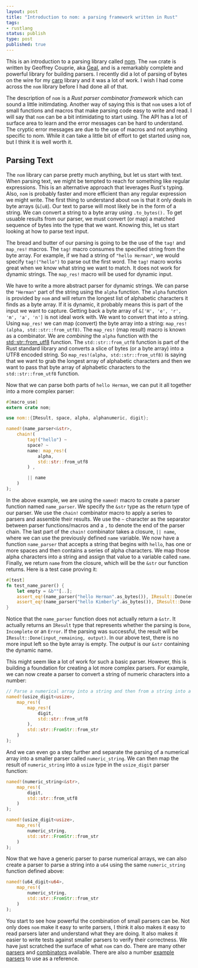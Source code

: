 ```yaml
---
layout: post
title: "Introduction to nom: a parsing framework written in Rust"
tags:
- rustlang
status: publish
type: post
published: true
---
```


This is an introduction to a parsing library called [nom](https://github.com/Geal/nom). The `nom` crate is written by Geoffrey Couprie, aka [Geal](https://github.com/Geal), and is a remarkably complete and powerful library for building parsers. I recently did a lot of parsing of bytes on the wire for my [carp](https://github.com/hjr3/carp-rs) library and it was a lot of work. I wish I had come across the `nom` library before I had done all of that.

The description of `nom` is a _Rust parser combinator framework_ which can sound a little initimdating. Another way of saying this is that `nom` uses a lot of small functions and macros that make parsing code easy to write and read. I will say that `nom` can be a bit intimidating to start using. The API has a lot of surface area to learn and the error messages can be hard to understand. The cryptic error messages are due to the use of macros and not anything specific to nom. While it can take a little bit of effort to get started using `nom`, but I think it is well worth it.

## Parsing Text

The `nom` library can parse pretty much anything, but let us start with text. When parsing text, we might be tempted to reach for something like regular expressions. This is an alternative approach that leverages Rust's typing. Also, `nom` is probably faster and more efficient than any regular expression we might write. The first thing to understand about `nom` is that it only deals in byte arrays (`&[u8`). Our text to parse will most likely be in the form of a string. We can convert a string to a byte array using `.to_bytes().` To get usuable results from our parser, we must convert (or map) a matched sequence of bytes into the type that we want. Knowing this, let us start looking at how to parse text input.

The bread and butter of our parsing is going to be the use of the `tag!` and `map_res!` macros. The `tag!` macro consumes the specified string from the byte array. For example, if we had a string of `"hello Herman"`, we would specify `tag!("hello")` to parse out the first word. The `tag!` macro works great when we know what string we want to match. It does not work for dynamic strings. The `map_res!` macro will be used for dynamic input.

We have to write a more abstract parser for dynamic strings. We can parse the `"Herman"` part of the string using the `alpha` function. The `alpha` function is provided by `nom` and will return the longest list of alphabetic characters it finds as a byte array. If it is dynamic, it probably means this is part of the input we want to capture. Getting back a byte array of `&['H', 'e', 'r', 'm', 'a', 'n']` is not ideal work with. We want to convert that into a string. Using `map_res!` we can map (convert) the byte array into a string: `map_res!(alpha, std::str::from_utf8)`. The `map_res!` (map result) macro is known as a combinator. We are _combining_ the `alpha` function with the [std::str::from_utf8](https://doc.rust-lang.org/std/str/fn.from_utf8.html) function. The `std::str::from_utf8` function is part of the Rust standard library and converts a slice of bytes (or a byte array) into a UTF8 encoded string. So `map_res!(alpha, std::str::from_utf8)` is saying that we want to grab the longest array of alphabetic characters and then we want to pass that byte array of alphabetic characters to the `std::str::from_utf8` function.

Now that we can parse both parts of `hello Herman`, we can put it all together into a more complex parser:

```rust
#[macro_use]
extern crate nom;

use nom::{IResult, space, alpha, alphanumeric, digit};

named!(name_parser<&str>,
    chain!(
        tag!("hello") ~
        space? ~
        name: map_res!(
            alpha,
            std::str::from_utf8
        ) ,

        || name
    )
);
```

In the above example, we are using the `named!` macro to create a parser function named `name_parser`. We specify the `&str` type as the return type of our parser. We use the `chain!` combinator macro to apply a series to parsers and assemble their results. We use the `~` character as the separator between parser functions/macros and a `,` to denote the end of the parser chain. The last part of the `chain!` combinator takes a closure, `|| name`, where we can use the previously defined `name` variable. We now have a function `name_parser` that accepts a string that begins with `hello`, has one or more spaces and then contains a series of alpha characters. We map those alpha characters into a string and assign that value to a variable called `name`. Finally, we return `name` from the closure, which will be the `&str` our function returns. Here is a test case proving it:

```rust
#[test]
fn test_name_parer() {
    let empty = &b""[..];
    assert_eq!(name_parser("hello Herman".as_bytes()), IResult::Done(empty, ("Herman")));
    assert_eq!(name_parser("hello Kimberly".as_bytes()), IResult::Done(empty, ("Kimberly")));
}
```

Notice that the `name_parser` function does not actually return a `&str`. It actually returns an `IResult` type that represents whether the parsing is `Done`, `Incomplete` or an `Error`. If the parsing was successful, the result will be `IResult::Done(input_remaining, output)`. In our above test, there is no more input left so the byte array is empty. The _output_ is our `&str` containing the dynamic name.

This might seem like a lot of work for such a basic parser. However, this is building a foundation for creating a lot more complex parsers. For example, we can now create a parser to convert a string of numeric characters into a number:

```rust
// Parse a numerical array into a string and then from a string into a number
named!(usize_digit<usize>,
    map_res!(
        map_res!(
            digit,
            std::str::from_utf8
        ),
        std::str::FromStr::from_str
    )
);
```

And we can even go a step further and separate the parsing of a numerical array into a smaller parser called `numeric_string`. We can then map the result of `numeric_string` into a `usize` type in the `usize_digit` parser function:

```rust
named!(numeric_string<&str>,
    map_res!(
        digit,
        std::str::from_utf8
    )
);

named!(usize_digit<usize>,
    map_res!(
        numeric_string,
        std::str::FromStr::from_str
    )
);
```

Now that we have a generic parser to parse numerical arrays, we can also create a parser to parse a string into a `u64` using the same `numeric_string` function defined above:

```rust
named!(u64_digit<u64>,
    map_res!(
        numeric_string,
        std::str::FromStr::from_str
    )
);
```

You start to see how powerful the combination of small parsers can be. Not only does `nom` make it easy to write parsers, I think it also makes it easy to read parsers later and understand what they are doing. It also makes it easier to write tests against smaller parsers to verify their correctness. We have just scratched the surface of what `nom` can do. There are many other [parsers](http://rust.unhandledexpression.com/nom/#functions) and [combinators](http://rust.unhandledexpression.com/nom/#macros) available. There are also a number [example](https://github.com/Geal/nom/issues/14) [parsers](https://github.com/Geal/nom/tree/master/tests) to use as a reference.
